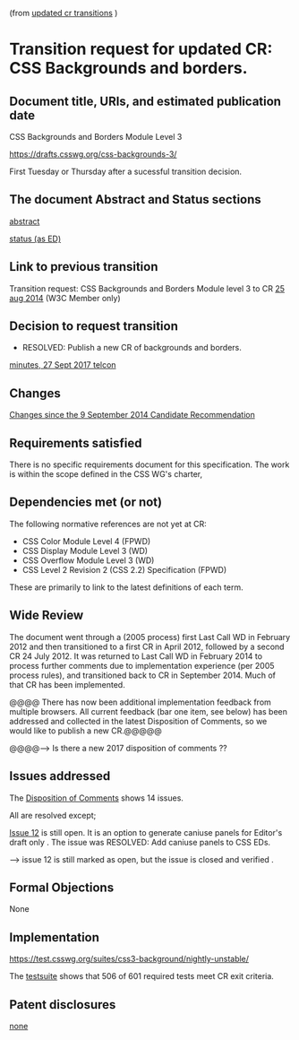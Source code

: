 (from [updated cr transitions](https://www.w3.org/Guide/transitions?profile=CR&cr=substantive) )

# Transition request for updated CR: CSS Backgrounds and borders. 

## Document title, URIs, and estimated publication date

CSS Backgrounds and Borders Module Level 3

https://drafts.csswg.org/css-backgrounds-3/

First Tuesday or Thursday after a sucessful transition decision.

## The document Abstract and Status sections

[abstract](https://drafts.csswg.org/css-backgrounds-3/#abstract)

[status (as ED)](https://drafts.csswg.org/css-backgrounds-3/#status)

## Link to previous transition 

Transition request: CSS Backgrounds and Borders Module level 3 to CR
[25 aug 2014](https://lists.w3.org/Archives/Member/chairs/2014JulSep/0095.html) (W3C Member only)

## Decision to request transition

  - RESOLVED: Publish a new CR of backgrounds and borders.

[minutes, 27 Sept 2017 telcon](https://lists.w3.org/Archives/Public/www-style/2017Sep/0054.html)

## Changes

[Changes since the 9 September 2014 Candidate Recommendation](https://drafts.csswg.org/css-backgrounds-3/#changes)

## Requirements satisfied

There is no specific requirements document for this specification. The work 
is within the scope defined in the CSS WG's charter,

## Dependencies met (or not)

The following normative references are not yet at CR:

* CSS Color Module Level 4     (FPWD)
* CSS Display Module Level 3   (WD)
* CSS Overflow Module Level 3   (WD)
* CSS Level 2 Revision 2 (CSS 2.2) Specification  (FPWD)

These are primarily to link to the latest definitions of each term. 

## Wide Review

The document went through a (2005 process) first Last Call WD in  February 2012 and then transitioned 
to a first CR in April 2012, followed by a second CR 24 July 2012.
It was returned to Last Call WD in February 2014 to process further comments due to implementation experience
(per 2005 process rules), and transitioned back to CR in September 2014. Much of that CR has been implemented.



@@@@ There has now been additional implementation feedback 
from multiple browsers. All current feedback (bar one item, see below) has 
been addressed and collected in the latest Disposition 
of Comments, so we would like to publish a new CR.@@@@@

@@@@--> Is there a new 2017 disposition of comments ??

## Issues addressed

The [Disposition of Comments](https://drafts.csswg.org/css-backgrounds-3/issues-cr-2014) shows 14 issues.

All are resolved except; 

[Issue 12](https://github.com/w3c/csswg-drafts/issues/1219) is still open. It is an option to generate caniuse panels for Editor's draft only .
The issue was RESOLVED: Add caniuse panels to CSS EDs.

--> issue 12 is still marked as open, but the issue is closed and verified .

## Formal Objections

None

## Implementation

https://test.csswg.org/suites/css3-background/nightly-unstable/

The [testsuite](https://test.csswg.org/harness/results/css3-background_dev/grouped/) shows that
506 of 601 required tests meet CR exit criteria.


## Patent disclosures

[none](https://www.w3.org/2004/01/pp-impl/32061/status)
